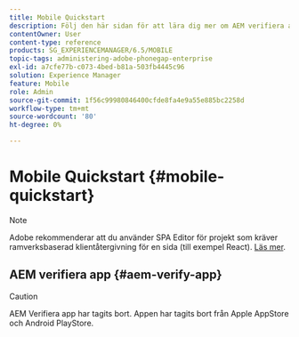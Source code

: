 ```yaml
---
title: Mobile Quickstart
description: Följ den här sidan för att lära dig mer om AEM verifiera app. Appen AEM Verify är ett snabbt och enkelt sätt att köra dina AEM mobilprogram på alla iOS- och Android-mobilenheter.
contentOwner: User
content-type: reference
products: SG_EXPERIENCEMANAGER/6.5/MOBILE
topic-tags: administering-adobe-phonegap-enterprise
exl-id: a7cfe77b-c073-4bed-b81a-503fb4445c96
solution: Experience Manager
feature: Mobile
role: Admin
source-git-commit: 1f56c99980846400cfde8fa4e9a55e885bc2258d
workflow-type: tm+mt
source-wordcount: '80'
ht-degree: 0%

---
```


# Mobile Quickstart {#mobile-quickstart}

>[!NOTE]
>
>Adobe rekommenderar att du använder SPA Editor för projekt som kräver ramverksbaserad klientåtergivning för en sida (till exempel React). [Läs mer](/help/sites-developing/spa-overview.md).

## AEM verifiera app {#aem-verify-app}

>[!CAUTION]
>
>AEM Verifiera app har tagits bort. Appen har tagits bort från Apple AppStore och Android PlayStore.
